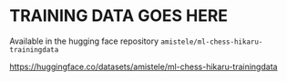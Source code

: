 # TRAINING DATA GOES HERE

Available in the hugging face repository `amistele/ml-chess-hikaru-trainingdata`

https://huggingface.co/datasets/amistele/ml-chess-hikaru-trainingdata
